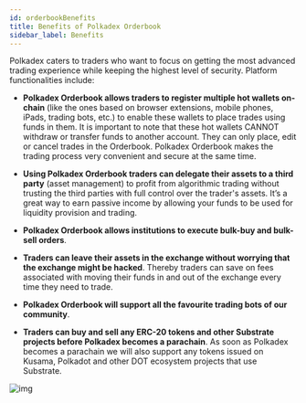 ```yaml
---
id: orderbookBenefits
title: Benefits of Polkadex Orderbook
sidebar_label: Benefits
---
```


Polkadex caters to traders who want to focus on getting the most advanced trading experience while keeping the highest level of security. Platform functionalities include:

* **Polkadex Orderbook allows traders to register multiple hot wallets on-chain** (like the ones based on browser extensions, mobile phones, iPads, trading bots, etc.) to enable these wallets to place trades using funds in them. It is important to note that these hot wallets CANNOT withdraw or transfer funds to another account. They can only place, edit or cancel trades in the Orderbook. Polkadex Orderbook makes the trading process very convenient and secure at the same time.

* **Using Polkadex Orderbook traders can delegate their assets to a third party** (asset management) to profit from algorithmic trading without trusting the third parties with full control over the trader's assets. It’s a great way to earn passive income by allowing your funds to be used for liquidity provision and trading.

* **Polkadex Orderbook allows institutions to execute bulk-buy and bulk-sell orders**.

* **Traders can leave their assets in the exchange without worrying that the exchange might be hacked**. Thereby traders can save on fees associated with moving their funds in and out of the exchange every time they need to trade.

* **Polkadex Orderbook will support all the favourite trading bots of our community**.

* **Traders can buy and sell any ERC-20 tokens and other Substrate projects before Polkadex becomes a parachain**. As soon as Polkadex becomes a parachain we will also support any tokens issued on Kusama, Polkadot and other DOT ecosystem projects that use Substrate.

![img](/img/botsHero.png)